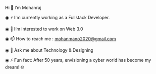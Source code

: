 Hi 👋 I’m Mohanraj

◉ ⚡ I'm currently working as a Fullstack Developer.

◉ 👀 I’m interested to work on Web 3.0

◉ 📫 How to reach me : mohanmano2020@gmail.com

◉ 💬 Ask me about Technology & Designing

◉ ⚡ Fun fact: After 50 years, envisioning a cyber world has become my dream! 🌐

